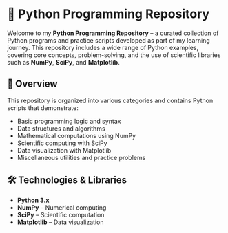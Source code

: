 # 🐍 Python Programming Repository

Welcome to my **Python Programming Repository** – a curated collection of Python programs and practice scripts developed as part of my learning journey. This repository includes a wide range of Python examples, covering core concepts, problem-solving, and the use of scientific libraries such as **NumPy**, **SciPy**, and **Matplotlib**.

## 📘 Overview

This repository is organized into various categories and contains Python scripts that demonstrate:

- Basic programming logic and syntax
- Data structures and algorithms
- Mathematical computations using NumPy
- Scientific computing with SciPy
- Data visualization with Matplotlib
- Miscellaneous utilities and practice problems

## 🛠️ Technologies & Libraries

- **Python 3.x**
- **NumPy** – Numerical computing
- **SciPy** – Scientific computation
- **Matplotlib** – Data visualization
